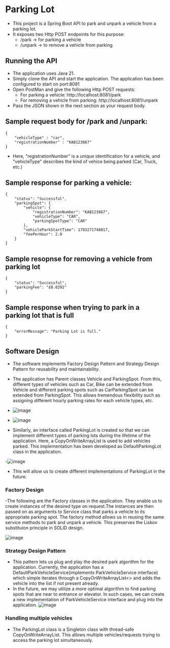 # Parking Lot

- This project is a Spring Boot API to park and unpark a vehicle from a parking lot.
- It exposes two Http POST endpoints for this purpose:
  - /park -> for parking a vehicle
  - /unpark -> to remove a vehicle from parking


## Running the API
- The application uses Java 21.
- Simply clone the API and start the application. The application has been configured to start on port:8081
- Open PostMan and give the following Http POST requests:
  - For parking a vehicle: http://localhost:8081/park
  - For removing a vehicle from parking: http://localhost:8081/unpark
- Pass the JSON shown in the next section as your request body.
  
## Sample request body for /park and /unpark:
```
{
    "vehicleType" : "car",
    "registrationNumber" : "KAB123867"
}
```
- Here, "registrationNumber" is a unique identification for a vehicle, and "vehicleType" describes the kind of vehice being parked (Car, Truck, etc.)


## Sample response for parking a vehicle:
```
{
    "status": "Successful",
    "parkingSpot": {
        "vehicle": {
            "registrationNumber": "KAB123867",
            "vehicleType": "CAR",
            "parkingSpotType": "CAR"
        },
        "vehicleParkStartTime": 1703271748017,
        "feePerHour": 2.0
    }
}
```
## Sample resopnse for removing a vehicle from parking lot
```
{
    "status": "Successful",
    "parkingFee": "£0.0292"
}
```
## Sample response when trying to park in a parking lot that is full
```
{
    "errorMessage": "Parking Lot is full."
}
```

## Software Design
- The software implements Factory Design Pattern and Strategy Design Pattern for reusability and maintainability.
- The application has Parent classes Vehicle and ParkingSpot. From this, different types of vehicles such as Car, Bike can be extended from Vehicle and different parking spots such as CarParkingSpot can be extended from ParkingSpot. This allows tremendous flexibility such as assigning different hourly parking rates for each vehicle types, etc.

- ![image](https://github.com/avinashkrishnan2020/parking-lot/assets/62984268/88bc9c10-4b22-4915-a099-00d379d72963)

- ![image](https://github.com/avinashkrishnan2020/parking-lot/assets/62984268/dd29f243-1d77-4a0d-a20c-c361cb01a52c)

- Similarly, an interface called ParkingLot is created so that we can implement different types of parking lots during the lifetime of the application. Here, a CopyOnWriteArrayList is used to add vehicles parked. This implementation has been developed as DefaultParkingLot class in the application.

-![image](https://github.com/avinashkrishnan2020/parking-lot/assets/62984268/b319e548-f9b6-4d37-a707-99f671c4d293)

- This will allow us to create different implementations of ParkingLot in the future.

### Factory Design
-The following are the Factory classes in the application. They enable us to create instances of the desired type on request.The instances are then passed on as arguments to Service class that parks a vehicle to its appropriate parking spot. The factory method allows us in reusing the same service methods to park and unpark a vehicle. This preserves the Liskov substituion principle in SOLID design.

![image](https://github.com/avinashkrishnan2020/parking-lot/assets/62984268/faed55dc-79c5-4ab6-8b7f-00cda2581764)


### Strategy Design Pattern
- This pattern lets us plug and play the desired park algorithm for the application. Currently, the application has a DefaultParkVehicleService(implements ParkVehicleService interface) which simple iterates through a CopyOnWriteArrayList<> and adds the vehicle into the list if not present already.
- In the future, we may utilize a more optimal algorithm to find parking spots that are near to entrance or elevator. In such cases, we can create a new implementation of ParkVehicleService interface and plug into the application.
![image](https://github.com/avinashkrishnan2020/parking-lot/assets/62984268/f9a9dd63-740e-4ced-b55a-f8e77c521b9f)


### Handling multiple vehicles
- The ParkingLot class is a Singleton class with thread-safe CopyOnWriteArrayList<ParkingSpot>. This allows multiple vehicles/requests trying to access the parking lot simultaneously.










